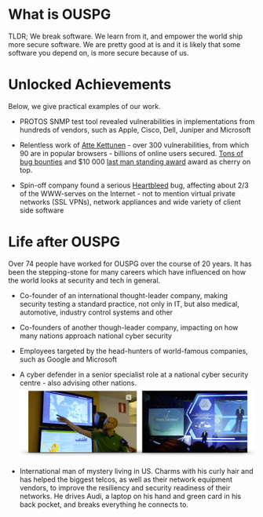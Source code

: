 # What is OUSPG

TLDR; We break software. We learn from it, and empower
the world ship more secure software. We are pretty good at is and it is
likely that some software you depend on, is more secure because of us.

# Unlocked Achievements

Below, we give practical examples of our work.

 * PROTOS SNMP test tool revealed vulnerabilities in implementations from
   hundreds of vendors, such as Apple, Cisco, Dell, Juniper and Microsoft

 * Relentless work of [Atte Kettunen](https://youtu.be/ynqYaIRDl1k) - over 300
   vulnerabilities, from which 90 are in popular browsers - billions of online users secured. [Tons of bug bounties](https://www.chromium.org/Home/chromium-security/hall-of-fame) and
   $10 000 [last man standing award](https://bugs.chromium.org/p/chromium/issues/detail?id=157048) award as cherry on top.

 * Spin-off company found a serious [Heartbleed](http://heartbleed.com) bug,
   affecting about 2/3 of the WWW-serves on the Internet -  not to mention
   virtual private networks (SSL VPNs), network appliances and wide variety of
   client side software

# Life after OUSPG

Over 74 people have worked for OUSPG over the course of 20 years.
It has been the stepping-stone for many careers which have influenced on how the
 world looks at security and tech in general.

 * Co-founder of an international thought-leader company, making security testing
   a standard practice, not only in IT, but also medical, automotive, industry
   control systems and other

 * Co-founders of another though-leader company, impacting on how many nations
  approach national cyber security

 * Employees targeted by the head-hunters of world-famous companies, such as
   Google and Microsoft

 * A cyber defender in a senior specialist role at a national cyber security
  centre - also advising other nations.
![National cyber defender in action - protecting his own country and helping others](defender.png)

 * International man of mystery living in US. Charms with his curly hair and has helped the biggest telcos, as well as their network equipment vendors, to improve the resiliency and security readiness of their networks. He drives Audi, a laptop on his hand and green card in his back pocket, and breaks everything he connects to.
